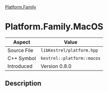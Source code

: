 [Platform.Family](index.md)
# Platform.Family.MacOS
| Aspect | Value |
| --- | --- |
| Source File | `libKestrel/platform.hpp` |
| C++ Symbol | `kestrel::platform::macos` |
| Introduced | Version 0.8.0 |
## Description
